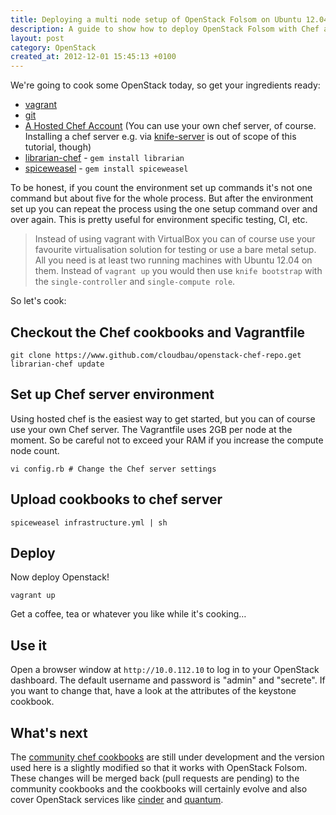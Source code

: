 ```yaml
---
title: Deploying a multi node setup of OpenStack Folsom on Ubuntu 12.04.1 LTS with one command
description: A guide to show how to deploy OpenStack Folsom with Chef and Vagrant
layout: post
category: OpenStack
created_at: 2012-12-01 15:45:13 +0100
---
```


We're going to cook some OpenStack today, so get your ingredients ready:

 - [vagrant][vg]
 - [git][git]
 - [A Hosted Chef Account][hostedchef] (You can use your own chef server, of course. Installing a chef server e.g. via [knife-server][ks] is out of scope of this tutorial, though)
 - [librarian-chef][lib] - `gem install librarian`
 - [spiceweasel][sw] - `gem install spiceweasel`

To be honest, if you count the environment set up commands it's not one command but about five for the whole process. But after the environment set up you can repeat the process using the one setup command over and over again. This is pretty useful for environment specific testing, CI, etc.

> Instead of using vagrant with VirtualBox you can of course use your favourite virtualisation solution for testing or use a bare metal setup. All you need is at least two running machines with Ubuntu 12.04 on them. Instead of `vagrant up` you would then use `knife bootstrap` with the `single-controller` and `single-compute role`.

So let's cook:

## Checkout the Chef cookbooks and Vagrantfile

    git clone https://www.github.com/cloudbau/openstack-chef-repo.get
    librarian-chef update    

## Set up Chef server environment

Using hosted chef is the easiest way to get started, but you can of course use your own Chef server. The Vagrantfile uses 2GB per  node at the moment. So be careful not to exceed your RAM if you increase the compute node count.

    vi config.rb # Change the Chef server settings

## Upload cookbooks to chef server

    spiceweasel infrastructure.yml | sh

## Deploy

Now deploy Openstack! 

    vagrant up

Get a coffee, tea or whatever you like while it's cooking… 

## Use it

Open a browser window at `http://10.0.112.10` to log in to your OpenStack dashboard. The default username and password is "admin" and "secrete". If you want to change that, have a look at the attributes of the keystone cookbook.

## What's next

The [community chef cookbooks][opsoschef] are still under development and the version used here is a slightly modified so that it works with OpenStack Folsom. These changes will be merged back (pull requests are pending) to the community cookbooks and the cookbooks will certainly evolve and also cover OpenStack services like [cinder][cinder] and [quantum][quantum].




[vg]: http://www.vagrantup.com
[git]: http://git-scm.com/
[hostedchef]: http://www.opscode.com/hosted-chef/
[ks]: http://fnichol.github.com/knife-server/
[opsoschef]: http://www.opscode.com/solutions/chef-openstack/
[cinder]: http://wiki.openstack.org/Cinder
[quantum]: http://wiki.openstack.org/Quantum
[lib]: https://github.com/applicationsonline/librarian
[sw]: http://wiki.opscode.com/display/chef/Spiceweasel
